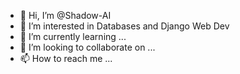 - 👋 Hi, I’m @Shadow-AI
- 👀 I’m interested in Databases and Django Web Dev
- 🌱 I’m currently learning ...
- 💞️ I’m looking to collaborate on ...
- 📫 How to reach me ...

<!---
Shadow-AI/Shadow-AI is a ✨ special ✨ repository because its `README.md` (this file) appears on your GitHub profile.
You can click the Preview link to take a look at your changes.
--->
